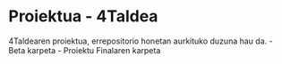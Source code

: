 # Proiektua - 4Taldea

4Taldearen proiektua, errepositorio honetan aurkituko duzuna hau da.
	- Beta karpeta
	- Proiektu Finalaren karpeta
	

